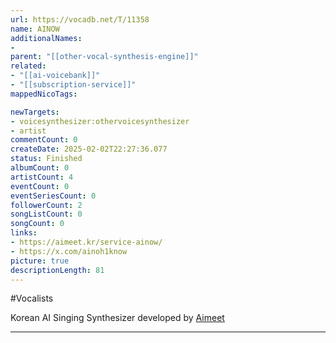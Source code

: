 ```yaml
---
url: https://vocadb.net/T/11358
name: AINOW
additionalNames: 
- 
parent: "[[other-vocal-synthesis-engine]]"
related:
- "[[ai-voicebank]]"
- "[[subscription-service]]"
mappedNicoTags:

newTargets:
- voicesynthesizer:othervoicesynthesizer
- artist
commentCount: 0
createDate: 2025-02-02T22:27:36.077
status: Finished
albumCount: 0
artistCount: 4
eventCount: 0
eventSeriesCount: 0
followerCount: 2
songListCount: 0
songCount: 0
links: 
- https://aimeet.kr/service-ainow/
- https://x.com/ainoh1know
picture: true
descriptionLength: 81
---
```


#Vocalists

Korean AI Singing Synthesizer developed by [Aimeet](https://vocadb.net/Ar/149679)

---

